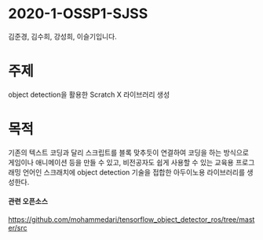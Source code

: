 # 2020-1-OSSP1-SJSS
김준경, 김수희, 강성희, 이슬기입니다. 

# 주제
object detection을 활용한 Scratch X 라이브러리 생성

# 목적
기존의 텍스트 코딩과 달리 스크립트를 블록 맞추듯이 연결하여 코딩을 하는 방식으로 게임이나 애니메이션 등을 만들 수 있고, 비전공자도 쉽게 사용할 수 있는 교육용 프로그래밍 언어인 스크래치에 object detection 기술을 접합한 아두이노용 라이브러리를 생성한다.

#### 관련 오픈소스
https://github.com/mohammedari/tensorflow_object_detector_ros/tree/master/src
